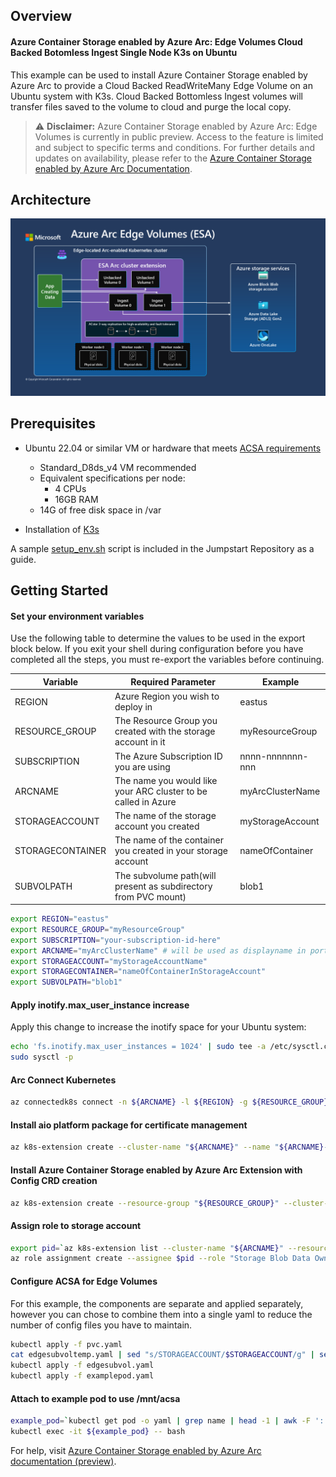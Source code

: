 ## Overview

#### Azure Container Storage enabled by Azure Arc: Edge Volumes Cloud Backed Botomless Ingest Single Node K3s on Ubuntu
This example can be used to install Azure Container Storage enabled by Azure Arc to provide a Cloud Backed ReadWriteMany Edge Volume on an Ubuntu system with K3s.
Cloud Backed Bottomless Ingest volumes will transfer files saved to the volume to cloud and purge the local copy. 

> ⚠️ **Disclaimer:** Azure Container Storage enabled by Azure Arc: Edge Volumes is currently in public preview. Access to the feature is limited and subject to specific terms and conditions. For further details and updates on availability, please refer to the [Azure Container Storage enabled by Azure Arc Documentation](https://learn.microsoft.com/en-us/azure/azure-arc/container-storage/overview).

## Architecture
![Azure Container Storage enabled by Azure Arc Diagram.](./esaEdgeVolumes.png)

## Prerequisites
* Ubuntu 22.04 or similar VM or hardware that meets [ACSA requirements](https://learn.microsoft.com/en-us/azure/azure-arc/container-storage/prepare-linux#minimum-hardware-requirements)
  * Standard_D8ds_v4 VM recommended
  * Equivalent specifications per node:
    * 4 CPUs
    * 16GB RAM
  * 14G of free disk space in /var

* Installation of [K3s](https://docs.k3s.io/quick-start)

A sample [setup_env.sh](setup_env.sh) script is included in the Jumpstart Repository as a guide. 

## Getting Started

#### Set your environment variables
Use the following table to determine the values to be used in the export block below. If you exit your shell during configuration before you have completed all the steps, you must re-export the variables before continuing.  

|Variable        | Required Parameter                                             | Example |
|----------------|----------------------------------------------------------------|-----------------|
|REGION          | Azure Region you wish to deploy in                             | eastus          |
|RESOURCE_GROUP  | The Resource Group you created with the storage account in it  | myResourceGroup |
|SUBSCRIPTION    | The Azure Subscription ID you are using                        | nnnn-nnnnnnn-nnn|
|ARCNAME         | The name you would like your ARC cluster to be called in Azure | myArcClusterName|
|STORAGEACCOUNT  | The name of the storage account you created                    | myStorageAccount|
|STORAGECONTAINER| The name of the container you created in your storage account  | nameOfContainer |
|SUBVOLPATH      | The subvolume path(will present as subdirectory from PVC mount)| blob1           |

```bash
export REGION="eastus"
export RESOURCE_GROUP="myResourceGroup"
export SUBSCRIPTION="your-subscription-id-here"
export ARCNAME="myArcClusterName" # will be used as displayname in portal
export STORAGEACCOUNT="myStorageAccountName"
export STORAGECONTAINER="nameOfContainerInStorageAccount"
export SUBVOLPATH="blob1"
```

#### Apply inotify.max_user_instance increase
Apply this change to increase the inotify space for your Ubuntu system: 

```bash
echo 'fs.inotify.max_user_instances = 1024' | sudo tee -a /etc/sysctl.conf
sudo sysctl -p
```

#### Arc Connect Kubernetes
```bash
az connectedk8s connect -n ${ARCNAME} -l ${REGION} -g ${RESOURCE_GROUP} --subscription ${SUBSCRIPTION}
```

#### Install aio platform package for certificate management
```bash
az k8s-extension create --cluster-name "${ARCNAME}" --name "${ARCNAME}-certmgr" --resource-group "${RESOURCE_GROUP}" --cluster-type connectedClusters --release-train preview --extension-type microsoft.iotoperations.platform --scope cluster --release-namespace cert-manager
```

#### Install Azure Container Storage enabled by Azure Arc Extension with Config CRD creation
```bash
az k8s-extension create --resource-group "${RESOURCE_GROUP}" --cluster-name "${ARCNAME}" --cluster-type connectedClusters --name "acsa-`mktemp -u XXXXXX`" --extension-type microsoft.arc.containerstorage --config feature.diskStorageClass="default,local-path" --config  edgeStorageConfiguration.create=true
```

#### Assign role to storage account
```bash
export pid=`az k8s-extension list --cluster-name "${ARCNAME}" --resource-group "${RESOURCE_GROUP}" --cluster-type connectedClusters | jq --arg extType "microsoft.arc.containerstorage" 'map(select(.extensionType == $extType)) | .[] | .identity.principalId' -r`
az role assignment create --assignee $pid --role "Storage Blob Data Owner" --scope "/subscriptions/${SUBSCRIPTION}/resourceGroups/${RESOURCE_GROUP}/providers/Microsoft.Storage/storageAccounts/${STORAGEACCOUNT}"
```

#### Configure ACSA for Edge Volumes 
For this example, the components are separate and applied separately, however you can chose to combine them into a single yaml to reduce the number of config files you have to maintain. 

```bash
kubectl apply -f pvc.yaml
cat edgesubvoltemp.yaml | sed "s/STORAGEACCOUNT/$STORAGEACCOUNT/g" | sed "s/STORAGECONTAINER/$STORAGECONTAINER/g" > edgesubvol.yaml
kubectl apply -f edgesubvol.yaml
kubectl apply -f examplepod.yaml
```

#### Attach to example pod to use /mnt/acsa
```bash
example_pod=`kubectl get pod -o yaml | grep name | head -1 | awk -F ':' '{print $2}'`
kubectl exec -it ${example_pod} -- bash
```

For help, visit [Azure Container Storage enabled by Azure Arc documentation (preview)](https://learn.microsoft.com/en-us/azure/azure-arc/container-storage/).
